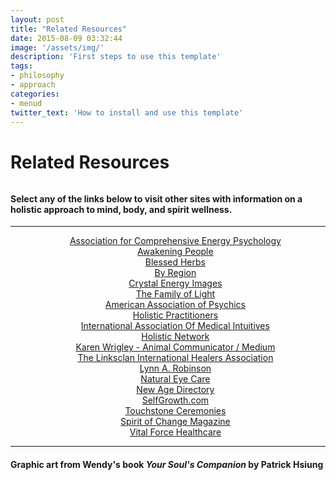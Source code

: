 ```yaml
---
layout: post
title: "Related Resources"
date: 2015-08-09 03:32:44
image: '/assets/img/'
description: 'First steps to use this template'
tags:
- philosophy
- approach
categories:
- menud
twitter_text: 'How to install and use this template'
---
```



# Related Resources

<div style="margin-bottom:33px;" id="speaking" class="col-sm-12 col-md-12 col-lg-12"></div>

#### Select any of the links below to visit other sites with information on a holistic approach to mind, body, and spirit wellness.

-----------------

<ul style="text-align:center;">

<li style="list-style:none;">
<a href="http://www.energypsych.org">Association for Comprehensive Energy Psychology</a>
</li>

<li style="list-style:none;">
<a href="http://www.awakeningpeople.com">Awakening People</a>
</li>

<li style="list-style:none;">
    <a href="http://www.blessedherbs.com/">Blessed Herbs</a>
</li>

<li style="list-style:none;">
<a href="http://www.byregion.net/index.shtml">By Region</a>
</li>

<li style="list-style:none;">
<a href="http://www.crystal-energy-images.com/">Crystal Energy Images</a>
</li>


<li style="list-style:none;">
<a href="http://www.thefamilyoflight.com">The Family of Light</a>
</li>

<li style="list-style:none;">
<a href="http://www.americanassociationofmediumsandpsychics.net/wendy-marks-medical-intuitive.html">American Association of Psychics</a>
</li>

<li style="list-style:none;">
<a href="http://www.holisticpractitioner.net">Holistic Practitioners</a>
</li>

<li style="list-style:none;">
<a href="http://www.medical-intuitives.net/">International Association Of Medical Intuitives</a>
</li>

<li style="list-style:none;">
<a href="https://www.holisticnetwork.org">Holistic Network</a>
</li>

<li style="list-style:none;">
<a href="http://karenwrigley.com/">Karen Wrigley - Animal Communicator / Medium</a>
</li>

<li style="list-style:none;">
<a href="http://thelinksclan.webs.com/">The Linksclan International Healers Association</a>
</li>

<li style="list-style:none;">
<a href="http://lynnrobinson.com/">Lynn A. Robinson</a>
</li>

<li style="list-style:none;">
<a href="http://www.naturaleyecare.com/">Natural Eye Care</a>
</li>


<li style="list-style:none;">
<a href="http://www.newagedirectory.com/">New Age Directory</a>
</li>

<li style="list-style:none;">
<a href="http://www.selfgrowth.com/">SelfGrowth.com</a>
</li>

<li style="list-style:none;">
<a href="http://www.touchstoneceremonies.com/">Touchstone Ceremonies</a>
</li>

<li style="list-style:none;">
<a href="http://www.spiritofchange.org/">Spirit of Change Magazine</a>
</li>


<li style="list-style:none;">
<a href="http://vitalforcehealthcare.com/">Vital Force Healthcare</a>
</li>

</ul>

-----------------

#### Graphic art from Wendy's book *Your Soul's Companion* by Patrick Hsiung

